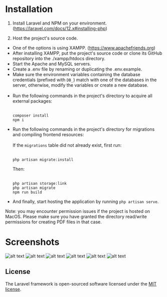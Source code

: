 # Installation

1. Install Laravel and NPM on your environment. (https://laravel.com/docs/12.x#installing-php)

2. Host the project's source code.
- One of the options is using XAMPP. (https://www.apachefriends.org)
- After installing XAMPP, put the project's source code or clone its GitHub repository into the ./xampp/htdocs directory.
- Start the Apache and MySQL servers.
- Create a .env file by renaming or duplicating the .env.example.
- Make sure the environment variables containing the database credentials (prefixed with `DB_`) match with one of the databases in the server, otherwise, modify the variables or create a new database.</br></br>
- Run the following commands in the project's directory to acquire all external packages:</br></br>
    ```
    composer install
    npm i
    ```
- Run the following commands in the project's directory for migrations and compiling frontend resources: </br>
    </br>If the `migrations` table did not already exist, first run:</br></br>
    ```
    php artisan migrate:install
    ```
    Then:</br></br>
    ```
    php artisan storage:link
    php artisan migrate
    npm run build
    ```
- And finally, start hosting the application by running `php artisan serve`.

Note: you may encounter permission issues if the project is hosted on MacOS. Please make sure you have granted the directory read/write permissions for creating PDF files in that case.  

# Screenshots
![alt text](https://imgur.com/S986wm4.png)
![alt text](https://imgur.com/RKJ6OnR.png)
![alt text](https://imgur.com/XC4GNSU.png)
![alt text](https://imgur.com/tdiOUOH.png)
![alt text](https://imgur.com/KrQ2zVP.png)
![alt text](https://imgur.com/IQQuDrA.png)

## License

The Laravel framework is open-sourced software licensed under the [MIT license](https://opensource.org/licenses/MIT).
